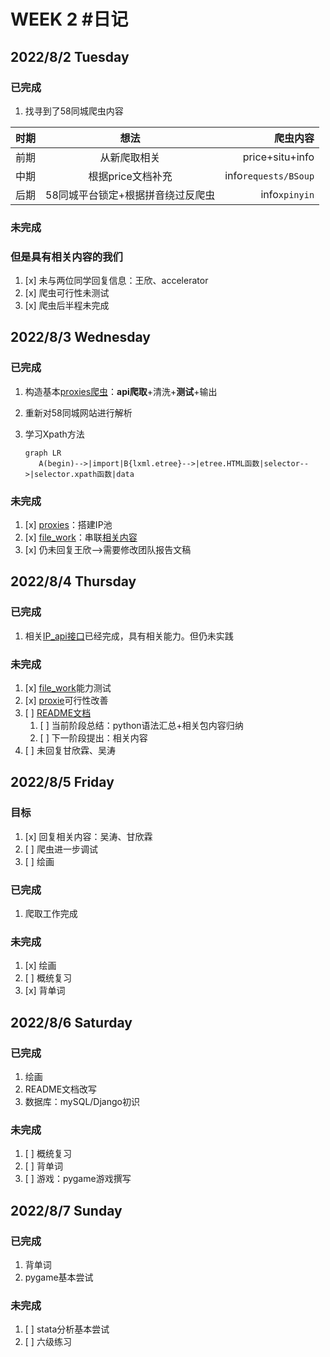 # WEEK 2 #日记

## 2022/8/2 Tuesday

### 已完成

   1. 找寻到了58同城爬虫内容

  | 时期 |               想法              |             爬虫内容 |
  | :-- | :-----------------------------: | ------------------: |
  | 前期 |           从新爬取相关            |      price+situ+info |
  | 中期 |         根据price文档补充         | info`requests/BSoup` |
  | 后期 | 58同城平台锁定+根据拼音绕过反爬虫 |        info`xpinyin` |

### 未完成

### 但是具有相关内容的我们

   1. [x] 未与两位同学回复信息：王欣、accelerator
   2. [x] 爬虫可行性未测试
   3. [x] 爬虫后半程未完成

## 2022/8/3 Wednesday

### 已完成

   1. 构造基本[proxies爬虫](../../../project/本研/pack2/_3info/_4proxies_get.py)：**api爬取**+清洗+**测试**+输出
   2. 重新对58同城网站进行解析
   3. 学习Xpath方法

      ```mermaid
      graph LR
         A(begin)-->|import|B{lxml.etree}-->|etree.HTML函数|selector-->|selector.xpath函数|data
      ```
   <!-- 1. 基本词性
      | 结构     |       内容        | 一般用词 |
      | :------- | :---------------: | -------: |
      | **主语** |       主动        |        n |
      | **谓语** |     关系/动作     |        v |
      | **宾语** |       被动        |        n |
      | 定语     | 形容**主语/宾语** |    adj的 |
      | 状语     |   形容**谓语**    |    adv得 |
      | 补语     | 补充说明**宾语**  |          |
   1. 常用介词充当状语：over
   2. 句式
      1. 简单句
         1. **主**+**谓**+**宾**++补+状+定
         2. 主+系+表
      2. 问句
         1. 一般疑问句：be/情态动词+主语+宾语/表语
         2. 特殊疑问句：header+一般疑问句 -->

### 未完成

   1. [x] [proxies](../../../project/本研/pack2/_3info/_4proxies_get.py)：搭建IP池
   2. [x] [file_work](../../../project/本研/pack2/_4output/file_work.py)：串联[相关内容](../../../project/本研/README/README.md/#2-问题)
   3. [x] 仍未回复王欣-->需要修改团队报告文稿

## 2022/8/4 Thursday

### 已完成

   1. 相关[IP_api接口](../../../project/本研/pack2/_3info/_4proxies_get.py)已经完成，具有相关能力。但仍未实践

### 未完成

   1. [x] [file_work](../../../project/本研/pack2/_4output/file_work.py)能力测试
   2. [x] [proxie](../../../project/本研/pack2/data/proxies.json)可行性改善
   3. [ ] [README文档](../../../project/本研/README/README.md)
      1. [ ] 当前阶段总结：python语法汇总+相关包内容归纳
      2. [ ] 下一阶段提出：相关内容
   4. [ ] 未回复甘欣霖、吴涛

## 2022/8/5 Friday

### 目标

   1. [x] 回复相关内容：吴涛、甘欣霖
   2. [ ] 爬虫进一步调试
   3. [ ] 绘画

### 已完成

   1. 爬取工作完成

### 未完成

   1. [x] 绘画
   2. [ ] 概统复习
   3. [x] 背单词

## 2022/8/6 Saturday

### 已完成

   1. 绘画
   2. README文档改写
   3. 数据库：mySQL/Django初识

### 未完成

   1. [ ] 概统复习
   2. [ ] 背单词
   3. [ ] 游戏：pygame游戏撰写

## 2022/8/7 Sunday

### 已完成

   1. 背单词
   2. pygame基本尝试

### 未完成

   1. [ ] stata分析基本尝试
   2. [ ] 六级练习
